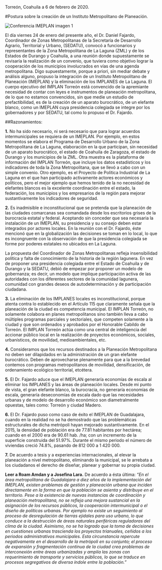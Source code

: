
Torreón, Coahuila a 6 de febrero de 2020.

#Postura sobre la creación de un Instituto Metropolitano de Planeación.

<img class="img-responsive" src="2020-02-06-comunicado-conferencia-imeplan/ima01.jpg" alt="Conferencia IMEPLAN imagen 1">

El día viernes 24 de enero del presente año, el Dr. Daniel Fajardo, Coordinador de Zonas Metropolitanas de la Secretaría de Desarrollo Agrario, Territorial y Urbano, (SEDATU), convocó a funcionarios y representantes de la Zona Metropolitana de La Laguna (ZML) y de los Estados de Durango y Coahuila, a una reunión donde supuestamente se revisaría la realización de un convenio, que tuviera como objetivo lograr la cooperación de los municipios involucrados en vías de una agenda metropolitana. Digo supuestamente, porque a priori, sin mediar debate y análisis alguno, propuso la integración de un Instituto Metropolitano de Planeación (IMEPLAN) y la eliminación de los IMPLANES de La Laguna. El cuerpo ejecutivo del IMPLAN Torreón está convencido de la apremiante necesidad de contar con leyes e instrumentos de planeación metropolitana, de lo que no estamos convencidos, sin que medie un estudio de prefactibilidad, es de la creación de un aparato burocrático, de un elefante blanco, como un IMEPLAN cuya presidencia colegiada se integre por los gobernadores y por SEDATU, tal como lo propuso el Dr. Fajardo.

##Razonamientos:

**1.** No ha sido necesario, ni será necesario que para lograr acuerdos intermunicipales se requiera de un IMEPLAN. Por ejemplo, en estos momentos se elabora el Programa de Desarrollo Urbano de la Zona Metropolitana de La Laguna, elaboración en la que participan, sin necesidad de un aparato burocrático, el estado de Coahuila de Zaragoza, el estado de Durango y los municipios de la ZML. Otra muestra es la plataforma de información del IMPLAN Torreón, que incluye los datos estadísticos y los indicadores de toda la Zona Metropolitana, que se llevó a cabo con un simple convenio. Otro ejemplo, es el Proyecto de Política Industrial de La Laguna en el que han participado activamente actores económicos y políticos, pero el mejor ejemplo que hemos tenido de la no necesidad de elefantes blancos es la excelente coordinación entre el estado, la federación, los municipios y los empresarios de la región para mejorar sustantivamente los indicadores de seguridad.

**2.** Es inadmisible e inconstitucional que se pretenda que la planeación de las ciudades comarcanas sea comandada desde los escritorios grises de la burocracia estatal y federal. Aceptando sin conceder que sea necesaria la instalación de un IMEPLAN, su presidencia y su consejo deben estar integrados por actores locales. En la reunión con el Dr. Fajardo, éste mencionó que en la globalización las decisiones se toman en lo local, lo que es incongruente con la observación de que la presidencia colegiada se forme por poderes estatales no ubicados en La Laguna.

La propuesta del Coordinador de Zonas Metropolitanas refleja insensibilidad política y falta de conocimiento de la historia de la región lagunera. En vez de proponer una presidencia colegiada entre el Estado de Coahuila y de Durango y la SEDATU, debió de empezar por proponer un modelo de gobernanza; es decir, un modelo que implique participación activa de las autoridades con los diferentes sectores de la comunidad lagunera, comunidad con grandes deseos de autodeterminación y de participación ciudadana.

**3.** La eliminación de los IMPLANES locales es inconstitucional, porque atenta contra lo establecido en el Artículo 115 que claramente señala que la planeación de la ciudad es competencia municipal. El IMPLAN Torreón, no solamente colabora en planes metropolitanos sino también lleva a cabo múltiples programas parciales y sectoriales, que competen solamente a la ciudad y que son ordenados y aprobados por el Honorable Cabildo de Torreón. El IMPLAN Torreón actúa como una central de inteligencia del accionar público local en la realización de proyectos económicos, sociales, urbanísticos, de movilidad, medioambientales, etc.

**4.** Consideramos que los recursos destinados a la Planeación Metropolitana no deben ser dilapidados en la administración de un gran elefante burocrático. Deben de aprovecharse plenamente para que a la brevedad contemos con programas metropolitanos de movilidad, densificación, de ordenamiento ecológico territorial, etcétera.

**5.** El Dr. Fajardo aduce que el IMEPLAN generaría economías de escala al eliminar los IMPLANES y las áreas de planeación locales. Desde mi punto de vista, el gran elefante blanco, la burocracia, no generaría economías de escala, generaría deseconomías de escala dado que las necesidades urbanas y de modelo de desarrollo económico son diametralmente opuestas, tales como: Torreón y ciudad Madero.

**6.** El Dr. Fajardo puso como caso de éxito el IMEPLAN de Guadalajara, cuando en la realidad no se ha demostrado que las problemáticas estructurales de dicha metrópoli hayan mejorado sustantivamente. En el 2015, la densidad de población era de 77.81 habitantes por hectárea; cuando en el 2000 era de 90.61 hab. /ha; con un incremento de la superficie construida del 51.97%. Durante el mismo periodo el número de viviendas creció 74.8%, pasando de 812 000 a 1 420 000.

**7.** De acuerdo a tesis y a experiencias internacionales, al elevar la planeación a nivel metropolitano, eliminando la municipal, se le arrebata a los ciudadanos el derecho de diseñar, planear y gobernar su propia ciudad.

**Leer a Roam Amdan y a Josefina Lara.** De acuerdo a ésta última: *“En el área metropolitana de Guadalajara a diez años de la implementación del IMEPLAN, existen problemas de gestión y planeación urbana que inciden directamente en la forma en que la población se asienta y distribuye en el territorio. Pese a la existencia de nuevas instancias de coordinación y planeación metropolitana, no se refleja una mejora sustancial en la asignación de los recursos públicos, la cooperación intermunicipal o el diseño de políticas urbanas. Por ejemplo no existe un seguimiento al proceso de desregulación de tierras ejidales para uso urbano, lo que conduce a la destrucción de áreas naturales periféricas reguladoras del clima de la ciudad. Asimismo, no se ha logrado que la toma de decisiones en cuestiones urbanas trascienda los proyectos trianuales, ceñidos a los periodos administrativos municipales. Esta circunstancia repercute negativamente en el desarrollo de la metrópoli en su conjunto; el proceso de expansión y fragmentación continua de la ciudad crea problemas de interconexión entre áreas urbanizadas y amplía las zonas con requerimiento de transporte y servicios públicos, lo que se traduce en procesos segregativos de diversa índole entre la población.”*
